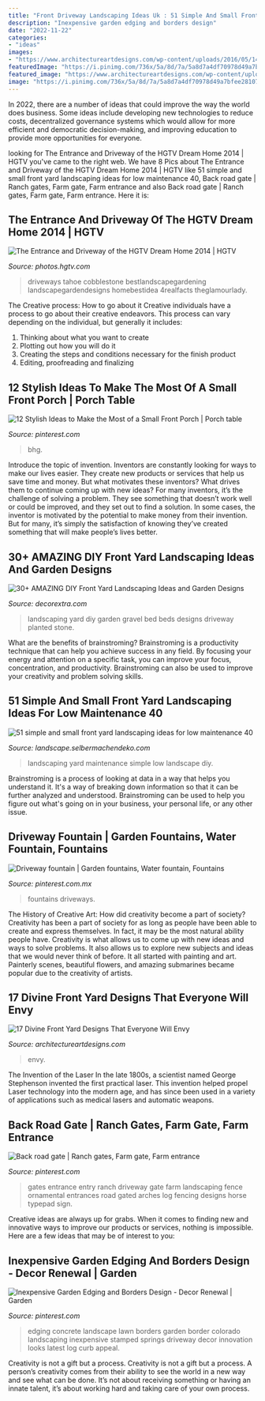 ```yaml
---
title: "Front Driveway Landscaping Ideas Uk : 51 Simple And Small Front Yard Landscaping Ideas For Low Maintenance 40"
description: "Inexpensive garden edging and borders design"
date: "2022-11-22"
categories:
- "ideas"
images:
- "https://www.architectureartdesigns.com/wp-content/uploads/2016/05/14-71-768x576.jpg"
featuredImage: "https://i.pinimg.com/736x/5a/8d/7a/5a8d7a4df70978d49a7bfee28107960a.jpg"
featured_image: "https://www.architectureartdesigns.com/wp-content/uploads/2016/05/14-71-768x576.jpg"
image: "https://i.pinimg.com/736x/5a/8d/7a/5a8d7a4df70978d49a7bfee28107960a.jpg"
---
```



In 2022, there are a number of ideas that could improve the way the world does business. Some ideas include developing new technologies to reduce costs, decentralized governance systems which would allow for more efficient and democratic decision-making, and improving education to provide more opportunities for everyone.

	

		
looking for The Entrance and Driveway of the HGTV Dream Home 2014 | HGTV you've came to the right web. We have 8 Pics about The Entrance and Driveway of the HGTV Dream Home 2014 | HGTV like 51 simple and small front yard landscaping ideas for low maintenance 40, Back road gate | Ranch gates, Farm gate, Farm entrance and also Back road gate | Ranch gates, Farm gate, Farm entrance. Here it is:
		
    
## The Entrance And Driveway Of The HGTV Dream Home 2014 | HGTV

<img loading=lazy src="https://hgtvhome.sndimg.com/content/dam/images/hgtv/fullset/2013/11/7/2/DH2014_front-yard-12-EPP9918-Entrance-from-driveway_h.jpg.rend.hgtvcom.616.462.suffix/1400982051449.jpeg" onerror="this.onerror=null;this.src='https://tse2.mm.bing.net/th?id=OIP.SXpYEjGGxouJsoId65oisQHaFj&amp;pid=15.1';" alt="The Entrance and Driveway of the HGTV Dream Home 2014 | HGTV">

_Source: photos.hgtv.com_

>driveways tahoe cobblestone bestlandscapegardening landscapegardendesigns homebestidea 4realfacts theglamourlady. 

	

The Creative process: How to go about it
Creative individuals have a process to go about their creative endeavors. This process can vary depending on the individual, but generally it includes: 
1. Thinking about what you want to create 
2. Plotting out how you will do it 
3. Creating the steps and conditions necessary for the finish product 
4. Editing, proofreading and finalizing 

    
## 12 Stylish Ideas To Make The Most Of A Small Front Porch | Porch Table

<img loading=lazy src="https://i.pinimg.com/736x/5a/8d/7a/5a8d7a4df70978d49a7bfee28107960a.jpg" onerror="this.onerror=null;this.src='https://tse1.mm.bing.net/th?id=OIP.ejnN38IBtgKafxtxO7ts0AHaLH&amp;pid=15.1';" alt="12 Stylish Ideas to Make the Most of a Small Front Porch | Porch table">

_Source: pinterest.com_

>bhg. 

	

Introduce the topic of invention.
Inventors are constantly looking for ways to make our lives easier. They create new products or services that help us save time and money. But what motivates these inventors? What drives them to continue coming up with new ideas?
For many inventors, it’s the challenge of solving a problem. They see something that doesn’t work well or could be improved, and they set out to find a solution. In some cases, the inventor is motivated by the potential to make money from their invention. But for many, it’s simply the satisfaction of knowing they’ve created something that will make people’s lives better.

    
## 30+ AMAZING DIY Front Yard Landscaping Ideas And Garden Designs

<img loading=lazy src="https://decorextra.com/wp-content/uploads/2017/06/Stone-Gravel-Planted-Beds-Front-Yard-Landscaping-Ideas-and-projects.jpg" onerror="this.onerror=null;this.src='https://tse2.mm.bing.net/th?id=OIP.bqxpRu-57X5KcTONsMMtcAHaLH&amp;pid=15.1';" alt="30+ AMAZING DIY Front Yard Landscaping Ideas and Garden Designs">

_Source: decorextra.com_

>landscaping yard diy garden gravel bed beds designs driveway planted stone. 

	

What are the benefits of brainstroming?
Brainstroming is a productivity technique that can help you achieve success in any field. By focusing your energy and attention on a specific task, you can improve your focus, concentration, and productivity. Brainstroming can also be used to improve your creativity and problem solving skills.

    
## 51 Simple And Small Front Yard Landscaping Ideas For Low Maintenance 40

<img loading=lazy src="http://landscape.selbermachendeko.com/wp-content/uploads/2019/07/51-simple-and-small-front-yard-landscaping-ideas-for-low.jpg" onerror="this.onerror=null;this.src='https://tse3.mm.bing.net/th?id=OIP.scw8zsfK2HMh7IKF60NyvwHaLG&amp;pid=15.1';" alt="51 simple and small front yard landscaping ideas for low maintenance 40">

_Source: landscape.selbermachendeko.com_

>landscaping yard maintenance simple low landscape diy. 

	

Brainstroming is a process of looking at data in a way that helps you understand it. It's a way of breaking down information so that it can be further analyzed and understood. Brainstroming can be used to help you figure out what's going on in your business, your personal life, or any other issue.

    
## Driveway Fountain | Garden Fountains, Water Fountain, Fountains

<img loading=lazy src="https://i.pinimg.com/736x/bc/70/0d/bc700d0bee645b5550ebac687bf2db7d--garden-fountains-driveways.jpg" onerror="this.onerror=null;this.src='https://tse2.mm.bing.net/th?id=OIP.mnbVACw1Y8kza6Fkb96G-gHaHW&amp;pid=15.1';" alt="Driveway fountain | Garden fountains, Water fountain, Fountains">

_Source: pinterest.com.mx_

>fountains driveways. 

	

The History of Creative Art: How did creativity become a part of society?
Creativity has been a part of society for as long as people have been able to create and express themselves. In fact, it may be the most natural ability people have. Creativity is what allows us to come up with new ideas and ways to solve problems. It also allows us to explore new subjects and ideas that we would never think of before. It all started with painting and art. Painterly scenes, beautiful flowers, and amazing submarines became popular due to the creativity of artists.

    
## 17 Divine Front Yard Designs That Everyone Will Envy

<img loading=lazy src="https://www.architectureartdesigns.com/wp-content/uploads/2016/05/14-71-768x576.jpg" onerror="this.onerror=null;this.src='https://tse2.mm.bing.net/th?id=OIP.zK6jjvZuIwgtYOktO1rROAHaFj&amp;pid=15.1';" alt="17 Divine Front Yard Designs That Everyone Will Envy">

_Source: architectureartdesigns.com_

>envy. 

	

The Invention of the Laser
In the late 1800s, a scientist named George Stephenson invented the first practical laser. This invention helped propel Laser technology into the modern age, and has since been used in a variety of applications such as medical lasers and automatic weapons.

    
## Back Road Gate | Ranch Gates, Farm Gate, Farm Entrance

<img loading=lazy src="https://i.pinimg.com/736x/f0/1a/87/f01a87f54a84227dda27c9c78b41a959.jpg" onerror="this.onerror=null;this.src='https://tse2.mm.bing.net/th?id=OIP.pNMOP0FMVkG6AuVS6C9UJAHaHa&amp;pid=15.1';" alt="Back road gate | Ranch gates, Farm gate, Farm entrance">

_Source: pinterest.com_

>gates entrance entry ranch driveway gate farm landscaping fence ornamental entrances road gated arches log fencing designs horse typepad sign. 

	

Creative ideas are always up for grabs. When it comes to finding new and innovative ways to improve our products or services, nothing is impossible. Here are a few ideas that may be of interest to you: 

    
## Inexpensive Garden Edging And Borders Design - Decor Renewal | Garden

<img loading=lazy src="https://i.pinimg.com/736x/c6/90/da/c690daa00efc1de151d8b75e070f26af.jpg" onerror="this.onerror=null;this.src='https://tse2.mm.bing.net/th?id=OIP.0faaGe1b-Wf9c2xqrSoO6QHaJ3&amp;pid=15.1';" alt="Inexpensive Garden Edging and Borders Design - Decor Renewal | Garden">

_Source: pinterest.com_

>edging concrete landscape lawn borders garden border colorado landscaping inexpensive stamped springs driveway decor innovation looks latest log curb appeal. 

	

Creativity is not a gift but a process.
Creativity is not a gift but a process. A person’s creativity comes from their ability to see the world in a new way and see what can be done. It’s not about receiving something or having an innate talent, it’s about working hard and taking care of your own process.

